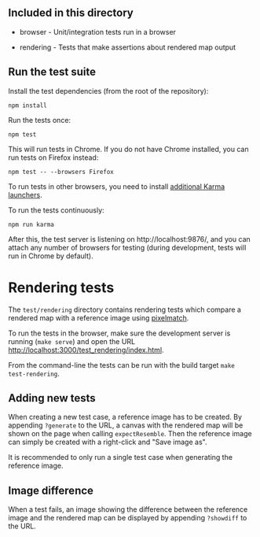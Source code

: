 ## Included in this directory

- browser - Unit/integration tests run in a browser

- rendering - Tests that make assertions about rendered map output


## Run the test suite

Install the test dependencies (from the root of the repository):

    npm install

Run the tests once:

    npm test

This will run tests in Chrome.  If you do not have Chrome installed, you can run tests on Firefox instead:

    npm test -- --browsers Firefox

To run tests in other browsers, you need to install [additional Karma launchers](https://karma-runner.github.io/1.0/config/browsers.html).

To run the tests continuously:

    npm run karma

After this, the test server is listening on http://localhost:9876/, and you can
attach any number of browsers for testing (during development, tests will run
in Chrome by default).

# Rendering tests

The `test/rendering` directory contains rendering tests which compare a rendered map with a
reference image using [pixelmatch](https://github.com/mapbox/pixelmatch).

To run the tests in the browser, make sure the development server is running
(`make serve`) and open the URL
[http://localhost:3000/test_rendering/index.html](http://localhost:3000/test_rendering/index.html).

From the command-line the tests can be run with the build target `make test-rendering`.

## Adding new tests
When creating a new test case, a reference image has to be created. By appending `?generate`
to the URL, a canvas with the rendered map will be shown on the page when calling
`expectResemble`. Then the reference image can simply be created with a right-click
and "Save image as".

It is recommended to only run a single test case when generating the reference image.

## Image difference
When a test fails, an image showing the difference between the reference image and the
rendered map can be displayed by appending `?showdiff` to the URL.
